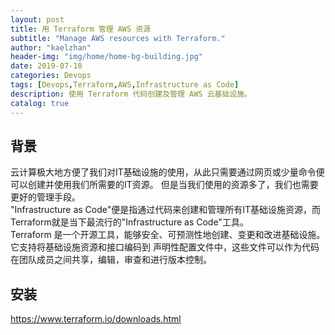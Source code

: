 ```yaml
---
layout: post
title: 用 Terraform 管理 AWS 资源
subtitle: "Manage AWS resources with Terraform."
author: "kaelzhan"
header-img: "img/home/home-bg-building.jpg"
date: 2019-07-10
categories: Devops
tags: [Devops,Terraform,AWS,Infrastructure as Code]
description: 使用 Terraform 代码创建及管理 AWS 云基础设施。
catalog: true
---
```



## 背景
云计算极大地方便了我们对IT基础设施的使用，从此只需要通过网页或少量命令便可以创建并使用我们所需要的IT资源。
但是当我们使用的资源多了，我们也需要更好的管理手段。  
"Infrastructure as Code"便是指通过代码来创建和管理所有IT基础设施资源，而Terraform就是当下最流行的"Infrastructure as Code"工具。  
Terraform 是一个开源工具，能够安全、可预测性地创建、变更和改进基础设施。它支持将基础设施资源和接口编码到
声明性配置文件中，这些文件可以作为代码在团队成员之间共享，编辑，审查和进行版本控制。

## 安装
https://www.terraform.io/downloads.html








